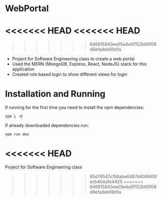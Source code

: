 # WebPortal 
<<<<<<< HEAD
<<<<<<< HEAD
=======
>>>>>>> 646815843ee05e4e5f152b60f08d8efadeb69d1a

- Project for Software Engineering class to create a web portal
- Used the MERN {MongoDB, Express, React, NodeJS} stack for this application
- Created role based login to show different views for login

# Installation and Running

If running for the first time you need to install the npm dependencies:

```
npm i -D
```
If already downloaded dependencies run:
```
npm run dev
```
<<<<<<< HEAD
=======
Project for Software Engineering class
>>>>>>> 85d76547c156abe6487d408945fecb40ea1e4425
=======
>>>>>>> 646815843ee05e4e5f152b60f08d8efadeb69d1a
